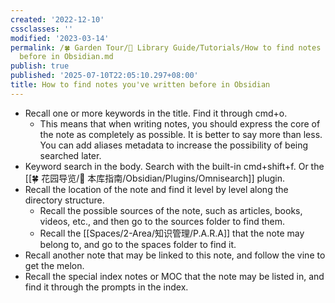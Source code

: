 ```yaml
---
created: '2022-12-10'
cssclasses: ''
modified: '2023-03-14'
permalink: /🍀 Garden Tour/🧰 Library Guide/Tutorials/How to find notes you've written
  before in Obsidian.md
publish: true
published: '2025-07-10T22:05:10.297+08:00'
title: How to find notes you've written before in Obsidian
---
```

- Recall one or more keywords in the title. Find it through cmd+o.
	- This means that when writing notes, you should express the core of the note as completely as possible. It is better to say more than less. You can add aliases metadata to increase the possibility of being searched later.
- Keyword search in the body. Search with the built-in cmd+shift+f. Or the [[🍀 花园导览/🧰 本库指南/Obsidian/Plugins/Omnisearch]] plugin.
- Recall the location of the note and find it level by level along the directory structure.
	- Recall the possible sources of the note, such as articles, books, videos, etc., and then go to the sources folder to find them.
	- Recall the [[Spaces/2-Area/知识管理/P.A.R.A]] that the note may belong to, and go to the spaces folder to find it.
- Recall another note that may be linked to this note, and follow the vine to get the melon.
- Recall the special index notes or MOC that the note may be listed in, and find it through the prompts in the index. 